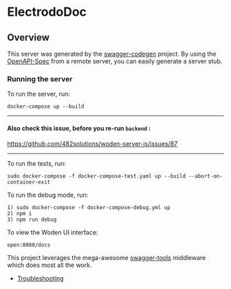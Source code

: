 # ElectrodoDoc

## Overview
This server was generated by the [swagger-codegen](https://github.com/swagger-api/swagger-codegen) project.  By using the [OpenAPI-Spec](https://github.com/OAI/OpenAPI-Specification) from a remote server, you can easily generate a server stub.

### Running the server
To run the server, run:

```
docker-compose up --build
```
-----------------------------------------------------------------------

#### Also check this issue, before you re-run `backend` : 

https://github.com/482solutions/woden-server-js/issues/87

-----------------------------------------------------------------------
To run the tests, run:

```
sudo docker-compose -f docker-compose-test.yaml up --build --abort-on-container-exit
```

To run the debug mode, run:

```
1) sudo docker-compose -f docker-compose-debug.yml up
2) npm i
3) npm run debug
```

To view the Woden UI interface:

```
open:8080/docs
```

This project leverages the mega-awesome [swagger-tools](https://github.com/apigee-127/swagger-tools) middleware which does most all the work.

- [Troubleshooting](TROUBLESHOOT.md)
